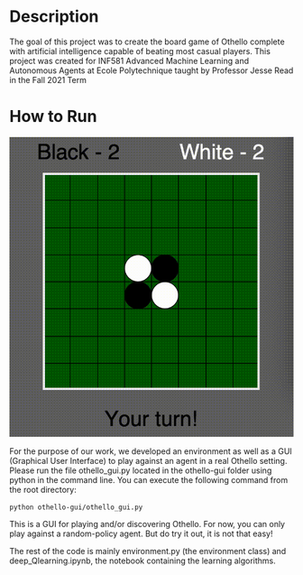 # Description

The goal of this project was to create the board game of Othello complete with artificial intelligence capable of beating most casual players.
This project was created for INF581 Advanced Machine Learning and Autonomous Agents at Ecole Polytechnique taught by Professor Jesse Read in the Fall 2021 Term

# How to Run

![](OthelloGUI.gif)

For the purpose of our work, we developed an environment as well as a GUI (Graphical User Interface) to play against an agent in a real Othello setting. 
Please run the file othello_gui.py located in the othello-gui folder using python in the command line. You can execute the following command from the root directory:
```
python othello-gui/othello_gui.py
```
This is a GUI for playing and/or discovering Othello. For now, you can only play against a random-policy agent. But do try it out, it is not that easy!

The rest of the code is mainly environment.py (the environment class) and deep_Qlearning.ipynb, the notebook containing the learning algorithms.
